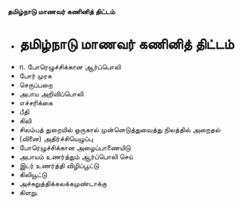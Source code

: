 **தமிழ்நாடு மாணவர் கணினித் திட்டம்**
- # தமிழ்நாடு மாணவர் கணினித் திட்டம்
- n. போரெழுச்சிக்கான ஆர்ப்பொலி
- போர் முரசு
- செருப்பறை
- அபாய அறிவிப்பொலி
- எச்சரிக்கை
- பீதி
- கிலி
- சிலம்பத் துறையில் ஒருகால் முன்னெடுத்துவைத்து நிலத்தில் அறைதல்
- (வினை) அதிர்ச்சியெழுப்பு
- போரெழுச்சிக்கான அழைப்பாணையிடு
- அபாயம் உணர்த்தும் ஆர்ப்பொலி செய்
- இடர் உணர்த்தி  விழிப்பூட்டு
- கிலியூட்டு
- அச்சுறுத்திக்கலக்கமுண்டாக்கு
- கிளறு.

